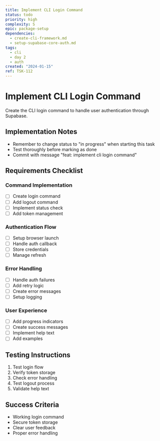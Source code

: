```yaml
---
title: Implement CLI Login Command
status: todo
priority: high
complexity: S
epic: package-setup
dependencies:
  - create-cli-framework.md
  - setup-supabase-core-auth.md
tags:
  - cli
  - day 2
  - auth
created: "2024-01-15"
ref: TSK-112
---
```


# Implement CLI Login Command

Create the CLI login command to handle user authentication through Supabase.

## Implementation Notes

- Remember to change status to "in progress" when starting this task
- Test thoroughly before marking as done
- Commit with message "feat: implement cli login command"

## Requirements Checklist

### Command Implementation

- [ ] Create login command
- [ ] Add logout command
- [ ] Implement status check
- [ ] Add token management

### Authentication Flow

- [ ] Setup browser launch
- [ ] Handle auth callback
- [ ] Store credentials
- [ ] Manage refresh

### Error Handling

- [ ] Handle auth failures
- [ ] Add retry logic
- [ ] Create error messages
- [ ] Setup logging

### User Experience

- [ ] Add progress indicators
- [ ] Create success messages
- [ ] Implement help text
- [ ] Add examples

## Testing Instructions

1. Test login flow
2. Verify token storage
3. Check error handling
4. Test logout process
5. Validate help text

## Success Criteria

- Working login command
- Secure token storage
- Clear user feedback
- Proper error handling
